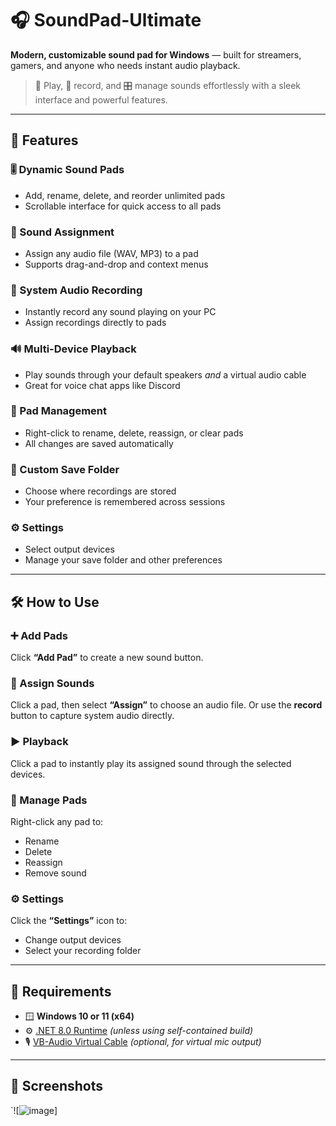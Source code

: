 
# 🎧 SoundPad-Ultimate

**Modern, customizable sound pad for Windows** — built for streamers, gamers, and anyone who needs instant audio playback.

> 🎵 Play, 🔴 record, and 🎛️ manage sounds effortlessly with a sleek interface and powerful features.

---

## 🚀 Features

### 🎚️ Dynamic Sound Pads

* Add, rename, delete, and reorder unlimited pads
* Scrollable interface for quick access to all pads

### 🎵 Sound Assignment

* Assign any audio file (WAV, MP3) to a pad
* Supports drag-and-drop and context menus

### 🔴 System Audio Recording

* Instantly record any sound playing on your PC
* Assign recordings directly to pads

### 🔊 Multi-Device Playback

* Play sounds through your default speakers *and* a virtual audio cable
* Great for voice chat apps like Discord

### 🧩 Pad Management

* Right-click to rename, delete, reassign, or clear pads
* All changes are saved automatically

### 💾 Custom Save Folder

* Choose where recordings are stored
* Your preference is remembered across sessions

### ⚙️ Settings

* Select output devices
* Manage your save folder and other preferences

---

## 🛠️ How to Use

### ➕ Add Pads

Click **“Add Pad”** to create a new sound button.

### 🎵 Assign Sounds

Click a pad, then select **“Assign”** to choose an audio file.
Or use the **record** button to capture system audio directly.

### ▶️ Playback

Click a pad to instantly play its assigned sound through the selected devices.

### 🧹 Manage Pads

Right-click any pad to:

* Rename
* Delete
* Reassign
* Remove sound

### ⚙️ Settings

Click the **“Settings”** icon to:

* Change output devices
* Select your recording folder

---

## 🧱 Requirements

* 🪟 **Windows 10 or 11 (x64)**
* ⚙️ [.NET 8.0 Runtime](https://dotnet.microsoft.com/en-us/download/dotnet/8.0) *(unless using self-contained build)*
* 🎙️ [VB-Audio Virtual Cable](https://vb-audio.com/Cable/) *(optional, for virtual mic output)*

---

## 📸 Screenshots 

`![![image](https://github.com/user-attachments/assets/785cd614-d3b4-4dc7-bc8e-8f25ab033a08)]


